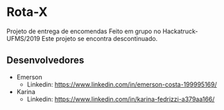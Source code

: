 # Rota-X
 Projeto de entrega de encomendas Feito em grupo no Hackatruck-UFMS/2019
Este projeto se encontra descontinuado.

## Desenvolvedores 
* Emerson 
  * Linkedin: https://www.linkedin.com/in/emerson-costa-199995169/
* Karina
  * Linkedin: https://www.linkedin.com/in/karina-fedrizzi-a379aa166/
